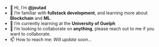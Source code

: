 - 👋 Hi, I’m **@joutad**
- 👀 I’m familiar with **fullstack development**, and learning more about **Blockchain** and **ML**.
- 🌱 I’m currently learning at the **University of Guelph**
- 💞️ I’m looking to collaborate on **anything**, please reach out to me if you want to collaborate.
- 📫 How to reach me: _Will update soon..._

<!---
Joudatta/Joudatta is a ✨ special ✨ repository because its `README.md` (this file) appears on your GitHub profile.
You can click the Preview link to take a look at your changes.
--->
